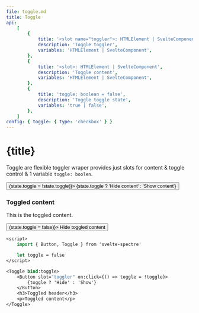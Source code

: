 ```yaml
---
file: toggle.md
title: Toggle
api:
    [
        {
            title: '<slot name="toggler">: HTMLElement | SvelteComponent',
            description: 'Toggle toggler',
            variables: 'HTMLElement | SvelteComponent',
        },
        {
            title: '<slot>: HTMLElement | SvelteComponent',
            description: 'Toggle content',
            variables: 'HTMLElement | SvelteComponent',
        },
        {
            title: 'toggle: boolean = false',
            description: 'Toggle toggle state',
            variables: 'true | false',
        },
    ]
config: { toggle: { type: 'checkbox' } }
---
```


<script>
    import {Button, Toggle} from '$lib'
    import Knobs from '../_knobs.svelte'

    let state = {toggle: false}
</script>

# {title}

Toggle are flexible toggler wraper provides just slots for content & toggle
control & 1 variable `toggle: boolen`.

<p>
    <Toggle bind:toggle={state.toggle}>
        <Button
            slot="toggler"
            variant="primary"
            on:click={() => (state.toggle = !state.toggle)}>
            {state.toggle ? 'Hide content' : 'Show content'}
        </Button>
        <h3>Toggled content</h3>
        <div class="content">
            <p>This is the toggled content.</p>
        </div>
        <p>
            <Button
                on:click={() => (state.toggle = false)}>
                Hide toggled content</Button>
            </p>
    </Toggle>
</p>

<p>
    <Knobs bind:state={state} {config}/>
</p>

```sv
<script>
    import { Button, Toggle } from 'svelte-spectre'

    let toggle = false
</script>

<Toggle bind:toggle>
    <Button slot="toggler" on:click={() => toggle = !toggle}>
        {toggle ? 'Hide' : 'Show'}
    </Button>
    <h3>Toggled header</h3>
    <p>Toggled content</p>
</Toggle>
```
